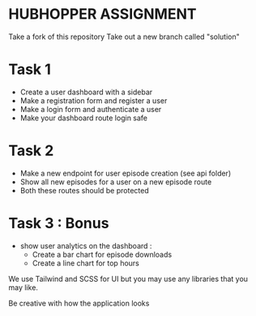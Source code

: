 # HUBHOPPER ASSIGNMENT 

Take a fork of this repository
Take out a new branch called "solution"

# Task 1  
- Create a user dashboard with a sidebar
- Make a registration form and register a user
- Make a login form and authenticate a user 
- Make your dashboard route login safe

# Task 2
- Make a new endpoint for user episode creation (see api folder)
- Show all new episodes for a user on a new episode route 
- Both these routes should be protected

# Task 3 : Bonus 
- show user analytics on the dashboard :
    - Create a bar chart for episode downloads 
    - Create a line chart for top hours 

We use Tailwind and SCSS for UI but you may use any libraries that you may like.

Be creative with how the application looks
